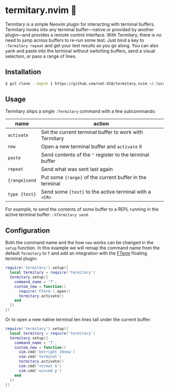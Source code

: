 termitary.nvim 🐜
=================

Termitary is a simple Neovim plugin for interacting with terminal buffers.
Termitary hooks into any terminal buffer—native or provided by another
plugin—and provides a remote control interface. With Termitary, there is 
no need to jump across buffers to re-run some test. Just bind a key
to `:Termitary repeat` and get your test results as you go along. You
can also yank and paste into the terminal without switching buffers,
send a visual selection, or pass a range of lines.

Installation
------------

```sh
$ git clone --depth 1 https://github.com/nat-418/termitary.nvim ~/.local/share/nvim/site/pack/bufala/start/termitary.nvim
```

Usage
-----

Termitary ships a single `:Termitary` command with a few subcommands:

| name             | action                                                   |
| ---------------- | -------------------------------------------------------- |
| `activate`       | Set the current terminal buffer to work with Termitary   |
| `new`            | Open a new terminal buffer and `activate` it             |
| `paste`          | Send contents of the `"` register to the terminal buffer |
| `repeat`         | Send what was sent last again                            |
| `{range}send`    | Put some `{range}` of the current buffer in the terminal |
| `type {text}`    | Send some `{text}` to the active terminal with a `<CR>`  |

For example, to send the contents of some buffer to a REPL running in the
active terminal buffer: `:%Termitary send`.

Configuration
-------------

Both the command name and the how `new` works can be changed  in the
`setup` function. In this example we will remap the command name from
the default `Termitary` to `T` and add an integration with the
[FTerm](https://github.com/numtostr/FTerm.nvim) floating terminal plugin:

```lua
require('termitary').setup({
  local termitary = require('termitary')
  termitary.setup({
    command_name = 'T',
    custom_new = function()
      require('FTerm').open()
      termitary.activate()
    end
  })
})
```

Or to open a new native terminal ten lines tall under the current buffer:

```lua
require('termitary').setup({
  local termitary = require('termitary')
  termitary.setup({
    command_name = 'T',
    custom_new = function()
      vim.cmd('botright 10new')
      vim.cmd('terminal')
      termitary.activate()
      vim.cmd('normal G')
      vim.cmd('wincmd p')
    end
  })
})
```
